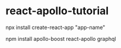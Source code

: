 # react-apollo-tutorial


npx install create-react-app "app-name"

npm install apollo-boost react-apollo graphql
